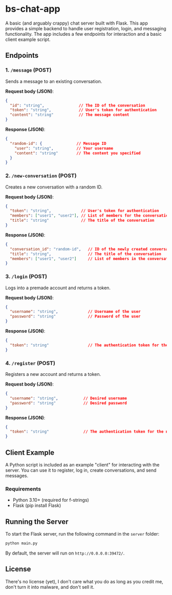 # bs-chat-app

A basic (and arguably crappy) chat server built with Flask. This app provides a simple backend to handle user registration, login, and messaging functionality. The app includes a few endpoints for interaction and a basic client example script.

## Endpoints

### 1. `/message` (POST)
Sends a message to an existing conversation.

**Request body (JSON)**:
```json
{
  "id": "string",               // The ID of the conversation
  "token": "string",            // User's token for authentication
  "content": "string"           // The message content
}
```

**Response (JSON)**:
```json
{
  "random-id": {               // Message ID
    "user": "string",          // Your username
    "content": "string"        // The content you specified
  }
}
```

### 2. `/new-conversation` (POST)

Creates a new conversation with a random ID.

**Request body (JSON)**:
```json
{
  "token": "string",             // User's token for authentication
  "members": ["user1", "user2"], // List of members for the conversation (Can be only one person)
  "title": "string"              // The title of the conversation
}
```

**Response (JSON)**:
```json
{
  "conversation_id": "random-id",   // ID of the newly created conversation
  "title": "string",                // The title of the conversation
  "members": ["user1", "user2"]     // List of members in the conversation
}
```

### 3. `/login` (POST)

Logs into a premade account and returns a token.

**Request body (JSON)**:
```json
{
  "username": "string",             // Username of the user
  "password": "string"              // Password of the user
}
```

**Response (JSON)**:
```json
{
  "token": "string"                 // The authentication token for the user
}
```

### 4. `/register` (POST)

Registers a new account and returns a token.

**Request body (JSON)**:
```json
{
  "username": "string",           // Desired username
  "password": "string"            // Desired password
}
```

**Response (JSON)**:
```json
{
  "token": "string"               // The authentication token for the new user
}
```

## Client Example

A Python script is included as an example "client" for interacting with the server. You can use it to register, log in, create conversations, and send messages.

### Requirements

- Python 3.10+ (required for f-strings)
- Flask (pip install Flask)

## Running the Server

To start the Flask server, run the following command in the `server` folder:

```bash
python main.py
```

By default, the server will run on `http://0.0.0.0:39472/`.

## License

There's no license (yet), I don't care what you do as long as you credit me, don't turn it into malware, and don't sell it.
